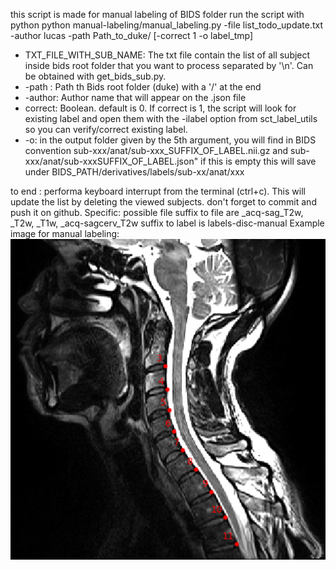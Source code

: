 this script is made for manual labeling of BIDS folder
run the script with python
python manual-labeling/manual_labeling.py -file list_todo_update.txt -author lucas -path Path_to_duke/ \[-correct 1 -o label_tmp\]

- TXT_FILE_WITH_SUB_NAME: The txt file contain the list of all subject inside bids root folder that you want to process separated by '\n'. Can be obtained with get_bids_sub.py.
- -path : Path th Bids root folder (duke) with a '/' at the end
- -author: Author name that will appear on the .json file 
- correct: Boolean. default is 0. If correct is 1, the script will look for existing label and open them with the -ilabel option from sct_label_utils so you can verify/correct existing label.
- -o: in the output folder given by the 5th argument, you will find in BIDS convention sub-xxx/anat/sub-xxx_SUFFIX_OF_LABEL.nii.gz and sub-xxx/anat/sub-xxxSUFFIX_OF_LABEL.json" if this is empty this will save under BIDS_PATH/derivatives/labels/sub-xx/anat/xxx

to end : performa keyboard interrupt from the terminal (ctrl+c). This will update the list by deleting the viewed subjects. don't forget to commit and push it on github. 
Specific:
possible file suffix to file are _acq-sag_T2w, _T2w, _T1w, _acq-sagcerv_T2w
suffix to label is labels-disc-manual
Example image for manual labeling:
![example](label_disc_capture.png)
